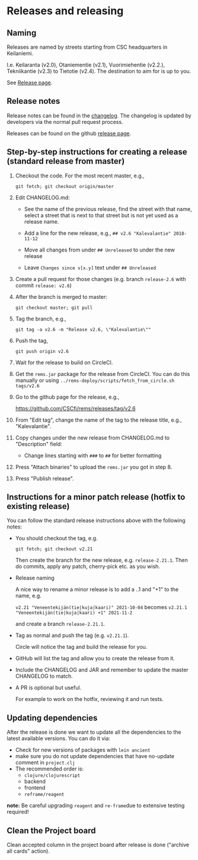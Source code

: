 # Releases and releasing

## Naming
Releases are named by streets starting from CSC headquarters in Keilaniemi.

I.e. Keilaranta (v2.0), Otaniementie (v2.1), Vuorimiehentie (v2.2.), Tekniikantie (v2.3) to Tietotie (v2.4).
The destination to aim for is up to you.

See [Release page](https://github.com/CSCfi/rems/releases).

## Release notes

Release notes can be found in the [changelog](../CHANGELOG.md). The
changelog is updated by developers via the normal pull request process.

Releases can be found on the github [release page](https://github.com/CSCfi/rems/releases).

## Step-by-step instructions for creating a release (standard release from master)

1. Checkout the code. For the most recent master, e.g.,

   `git fetch; git checkout origin/master` 

2. Edit CHANGELOG.md:

   - See the name of the previous release, find the street with that name,
     select a street that is next to that street but is not yet used as
     a release name.

   - Add a line for the new release, e.g.,
     `## v2.6 "Kalevalantie" 2018-11-12`

   - Move all changes from under `## Unreleased` to under the new release

   - Leave `Changes since v[x.y]` text under `## Unreleased`

3. Create a pull request for those changes (e.g. branch `release-2.6` with commit `release: v2.6`)

4. After the branch is merged to master:

   `git checkout master; git pull`

5. Tag the branch, e.g.,

   `git tag -a v2.6 -m "Release v2.6, \"Kalevalantie\""`

6. Push the tag,

   `git push origin v2.6`

7. Wait for the release to build on CircleCI.

8. Get the `rems.jar` package for the release from CircleCI.
   You can do this manually or using `../rems-deploy/scripts/fetch_from_circle.sh tags/v2.6`

9. Go to the github page for the release, e.g.,

   https://github.com/CSCfi/rems/releases/tag/v2.6

10. From "Edit tag", change the name of the tag to the release title,
   e.g., "Kalevalantie".

11. Copy changes under the new release from CHANGELOG.md to "Description"
    field:

    - Change lines starting with `###` to `##` for better formatting

12. Press "Attach binaries" to upload the `rems.jar` you got in step 8.

13. Press "Publish release".

## Instructions for a minor patch release (hotfix to existing release)

   You can follow the standard release instructions above with the following notes:
   
- You should checkout the tag, e.g.
   
   `git fetch; git checkout v2.21`
   
   Then create the branch for the new release, e.g. `release-2.21.1`.
   Then do commits, apply any patch, cherry-pick etc. as you wish.
   
- Release naming

   A nice way to rename a minor release is to add a ..1 and "+1" to the name, e.g.
   
   `v2.21 "Veneentekijän(tie|kuja|kaari)" 2021-10-04` becomes `v2.21.1 "Veneentekijän(tie|kuja|kaari) +1" 2021-11-2`
   
   and create a branch `release-2.21.1`.
   
 - Tag as normal and push the tag (e.g. `v2.21.1`).

   Circle will notice the tag and build the release for you.
   
 - GitHub will list the tag and allow you to create the release from it.
   
 - Include the CHANGELOG and JAR and remember to update the master CHANGELOG to match.

 - A PR is optional but useful.
   
   For example to work on the hotfix, reviewing it and run tests.

## Updating dependencies

After the release is done we want to update all the dependencies to the latest available versions.
You can do it via:
  - Check for new versions of packages with ```lein ancient```
  - make sure you do not update dependencies that have no-update comment in ```project.clj```
  - The recommended order is:
    - ```clojure/clojurescript```
    - backend
    - frontend
    - ```reframe/reagent```

**note:** Be careful upgrading ```reagent``` and ```re-frame```due to extensive testing required!

## Clean the Project board

Clean accepted column in the project board after release is done ("archive all cards" action).
